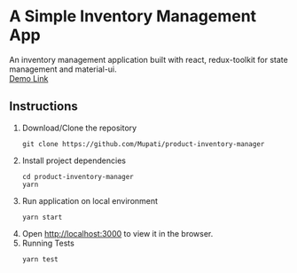 # A Simple Inventory Management App
An inventory management application built with react, redux-toolkit for state management and material-ui.<br/> 
[Demo Link]((https://mupati-inventory-manager.netlify.app/))
## Instructions
1. Download/Clone the repository
   ```
   git clone https://github.com/Mupati/product-inventory-manager
   ```
2. Install project dependencies
   ```
   cd product-inventory-manager
   yarn
   ```
3. Run application on local environment
   ```
   yarn start
   ```
4. Open [http://localhost:3000](http://localhost:3000) to view it in the browser.
5. Running Tests
   ```
   yarn test
   ```
